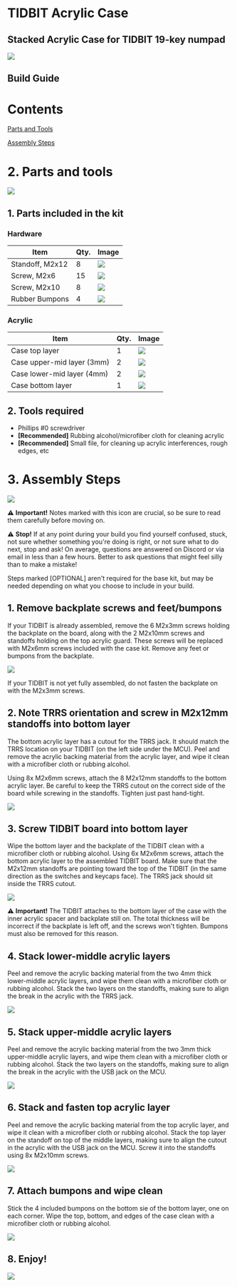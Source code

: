 # TIDBIT Acrylic Case

## Stacked Acrylic Case for TIDBIT 19-key numpad

![](case_build_guide_img/image000.jpg)

## Build Guide

# Contents

[Parts and Tools](#parts_and_tools)

[Assembly Steps](#assembly_steps)

# <a name="parts_and_tools"></a> 2. Parts and tools

![](case_build_guide_img/image001.jpg)

## 1. Parts included in the kit

### Hardware

| **Item**        | **Qty.** | **Image**                              |
| --------------- | -------- | -------------------------------------- |
| Standoff, M2x12 | 8        | ![](case_build_guide_img/image002.jpg) |
| Screw, M2x6     | 15       | ![](case_build_guide_img/image003.jpg) |
| Screw, M2x10    | 8        | ![](case_build_guide_img/image004.jpg) |
| Rubber Bumpons  | 4        | ![](case_build_guide_img/image005.jpg) |

### Acrylic

| **Item**                   | **Qty.** | **Image**                              |
| ---------------------------| -------- | -------------------------------------- |
| Case top layer             | 1        | ![](case_build_guide_img/image006.jpg) |
| Case upper-mid layer (3mm) | 2        | ![](case_build_guide_img/image007.jpg) |
| Case lower-mid layer (4mm) | 2        | ![](case_build_guide_img/image008.jpg) |
| Case bottom layer          | 1        | ![](case_build_guide_img/image009.jpg) |

## 2. Tools required

- Phillips #0 screwdriver
- **[Recommended]** Rubbing alcohol/microfiber cloth for cleaning acrylic
- **[Recommended]** Small file, for cleaning up acrylic interferences, rough edges, etc

# <a name="assembly_steps"></a> 3. Assembly Steps

![](case_build_guide_img/image010.png)

⚠️ **Important!** Notes marked with this icon are crucial, so be sure to read them carefully before moving on.

⚠️ **Stop!** If at any point during your build you find yourself confused, stuck, not sure whether something you're doing is right, or not sure what to do next, stop and ask! On average, questions are answered on Discord or via email in less than a few hours. Better to ask questions that might feel silly than to make a mistake!

Steps marked [OPTIONAL] aren&#39;t required for the base kit, but may be needed depending on what you choose to include in your build.

## 1. Remove backplate screws and feet/bumpons

If your TIDBIT is already assembled, remove the 6 M2x3mm screws holding the backplate on the board, along with the 2 M2x10mm screws and standoffs holding on the top acrylic guard. These screws will be replaced with M2x6mm screws included with the case kit. Remove any feet or bumpons from the backplate.

![](case_build_guide_img/image011.jpg)

If your TIDBIT is not yet fully assembled, do not fasten the backplate on with the M2x3mm screws.

## 2. Note TRRS orientation and screw in M2x12mm standoffs into bottom layer

The bottom acrylic layer has a cutout for the TRRS jack. It should match the TRRS location on your TIDBIT (on the left side under the MCU). Peel and remove the acrylic backing material from the acrylic layer, and wipe it clean with a microfiber cloth or rubbing alcohol.

Using 8x M2x6mm screws, attach the 8 M2x12mm standoffs to the bottom acrylic layer. Be careful to keep the TRRS cutout on the correct side of the board while screwing in the standoffs. Tighten just past hand-tight.

![](case_build_guide_img/image014.jpg)

## 3. Screw TIDBIT board into bottom layer

Wipe the bottom layer and the backplate of the TIDBIT clean with a microfiber cloth or rubbing alcohol. Using 6x M2x6mm screws, attach the bottom acrylic layer to the assembled TIDBIT board. Make sure that the M2x12mm standoffs are pointing toward the top of the TIDBIT (in the same direction as the switches and keycaps face). The TRRS jack should sit inside the TRRS cutout.

![](case_build_guide_img/image015.jpg)

⚠️ **Important!** The TIDBIT attaches to the bottom layer of the case with the inner acrylic spacer and backplate still on. The total thickness will be incorrect if the backplate is left off, and the screws won't tighten. Bumpons must also be removed for this reason.

## 4. Stack lower-middle acrylic layers

Peel and remove the acrylic backing material from the two 4mm thick lower-middle acrylic layers, and wipe them clean with a microfiber cloth or rubbing alcohol. Stack the two layers on the standoffs, making sure to align the break in the acrylic with the TRRS jack.

![](case_build_guide_img/image016.jpg)

## 5. Stack upper-middle acrylic layers

Peel and remove the acrylic backing material from the two 3mm thick upper-middle acrylic layers, and wipe them clean with a microfiber cloth or rubbing alcohol. Stack the two layers on the standoffs, making sure to align the break in the acrylic with the USB jack on the MCU.

![](case_build_guide_img/image017.jpg)

## 6. Stack and fasten top acrylic layer

Peel and remove the acrylic backing material from the top acrylic layer, and wipe it clean with a microfiber cloth or rubbing alcohol. Stack the top layer on the standoff on top of the middle layers, making sure to align the cutout in the acrylic with the USB jack on the MCU. Screw it into the standoffs using 8x M2x10mm screws.

![](case_build_guide_img/image018.jpg)

## 7. Attach bumpons and wipe clean

Stick the 4 included bumpons on the bottom sie of the bottom layer, one on each corner. Wipe the top, bottom, and edges of the case clean with a microfiber cloth or rubbing alcohol.

![](case_build_guide_img/image019.jpg)

## 8. Enjoy!

![](case_build_guide_img/image020.jpg)

